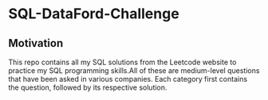 # SQL-DataFord-Challenge

## Motivation

This repo contains all my SQL solutions from the Leetcode website to practice my SQL programming skills.All of these are medium-level questions that have been asked in various companies. Each category first contains the question, followed by its respective solution.
